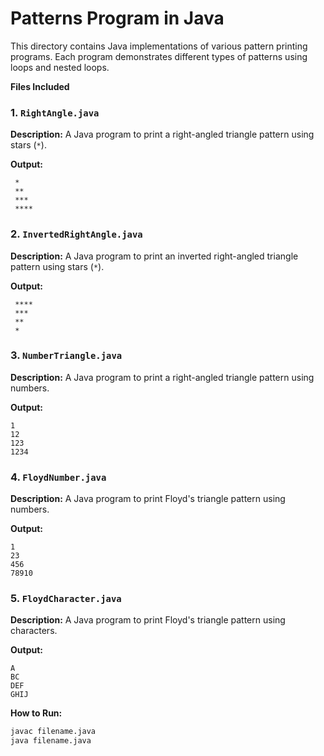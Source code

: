 # Patterns Program in Java

This directory contains Java implementations of various pattern printing programs. Each program demonstrates different types of patterns using loops and nested loops.

**Files Included**

### 1. `RightAngle.java`

**Description:**
A Java program to print a right-angled triangle pattern using stars (`*`).

**Output:**

```
 *      
 **     
 ***    
 **** 
 ```  

### 2. `InvertedRightAngle.java`

**Description:**
A Java program to print an inverted right-angled triangle pattern using stars (`*`).

**Output:**

```  
 ****   
 ***    
 **     
 *    
 ```    

### 3. `NumberTriangle.java`

**Description:**
A Java program to print a right-angled triangle pattern using numbers.

**Output:**

```  
1      
12     
123    
1234 
```    

### 4. `FloydNumber.java`

**Description:**
A Java program to print Floyd's triangle pattern using numbers.

**Output:**
```  
1      
23     
456    
78910 
```   

### 5. `FloydCharacter.java`

**Description:**
A Java program to print Floyd's triangle pattern using characters.

**Output:**
```  
A      
BC     
DEF    
GHIJ 
```    

**How to Run:**
```bash
javac filename.java
java filename.java
```